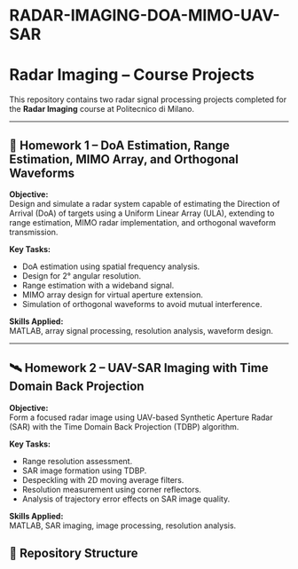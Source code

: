 # RADAR-IMAGING-DOA-MIMO-UAV-SAR
# Radar Imaging – Course Projects

This repository contains two radar signal processing projects completed for the **Radar Imaging** course at Politecnico di Milano.

---

## 📡 Homework 1 – DoA Estimation, Range Estimation, MIMO Array, and Orthogonal Waveforms
**Objective:**  
Design and simulate a radar system capable of estimating the Direction of Arrival (DoA) of targets using a Uniform Linear Array (ULA), extending to range estimation, MIMO radar implementation, and orthogonal waveform transmission.

**Key Tasks:**
- DoA estimation using spatial frequency analysis.
- Design for 2° angular resolution.
- Range estimation with a wideband signal.
- MIMO array design for virtual aperture extension.
- Simulation of orthogonal waveforms to avoid mutual interference.

**Skills Applied:**  
MATLAB, array signal processing, resolution analysis, waveform design.

---

## 🛰 Homework 2 – UAV-SAR Imaging with Time Domain Back Projection
**Objective:**  
Form a focused radar image using UAV-based Synthetic Aperture Radar (SAR) with the Time Domain Back Projection (TDBP) algorithm.

**Key Tasks:**
- Range resolution assessment.
- SAR image formation using TDBP.
- Despeckling with 2D moving average filters.
- Resolution measurement using corner reflectors.
- Analysis of trajectory error effects on SAR image quality.

**Skills Applied:**  
MATLAB, SAR imaging, image processing, resolution analysis.


## 📂 Repository Structure
